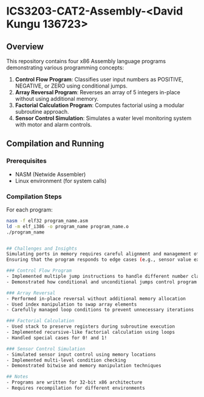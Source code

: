 
 # ICS3203-CAT2-Assembly-<David Kungu 136723>

## Overview
This repository contains four x86 Assembly language programs demonstrating various programming concepts:

1. **Control Flow Program**: Classifies user input numbers as POSITIVE, NEGATIVE, or ZERO using conditional jumps.
2. **Array Reversal Program**: Reverses an array of 5 integers in-place without using additional memory.
3. **Factorial Calculation Program**: Computes factorial using a modular subroutine approach.
4. **Sensor Control Simulation**: Simulates a water level monitoring system with motor and alarm controls.

## Compilation and Running

### Prerequisites
- NASM (Netwide Assembler)
- Linux environment (for system calls)

### Compilation Steps
For each program:
```bash (wsl)
nasm -f elf32 program_name.asm
ld -m elf_i386 -o program_name program_name.o
./program_name


## Challenges and Insights
Simulating ports in memory requires careful alignment and management of memory locations.
Ensuring that the program responds to edge cases (e.g., sensor value exactly at the thresholds) requires precise conditional logic.

### Control Flow Program
- Implemented multiple jump instructions to handle different number classifications
- Demonstrated how conditional and unconditional jumps control program flow

### Array Reversal
- Performed in-place reversal without additional memory allocation
- Used index manipulation to swap array elements
- Carefully managed loop conditions to prevent unnecessary iterations

### Factorial Calculation
- Used stack to preserve registers during subroutine execution
- Implemented recursive-like factorial calculation using loops
- Handled special cases for 0! and 1!

### Sensor Control Simulation
- Simulated sensor input control using memory locations
- Implemented multi-level condition checking
- Demonstrated bitwise and memory manipulation techniques

## Notes
- Programs are written for 32-bit x86 architecture
- Requires recompilation for different environments